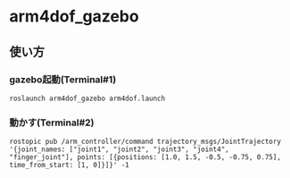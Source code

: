 # arm4dof_gazebo

## 使い方
### gazebo起動(Terminal#1)
```
roslaunch arm4dof_gazebo arm4dof.launch
```

### 動かす(Terminal#2)
```
rostopic pub /arm_controller/command trajectory_msgs/JointTrajectory '{joint_names: ["joint1", "joint2", "joint3", "joint4", "finger_joint"], points: [{positions: [1.0, 1.5, -0.5, -0.75, 0.75], time_from_start: [1, 0]}]}' -1
```
